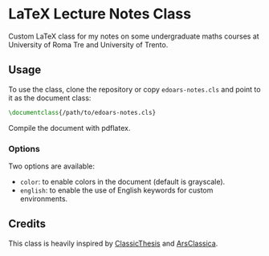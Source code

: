 # LaTeX Lecture Notes Class

Custom LaTeX class for my notes on some undergraduate maths courses at University of Roma Tre and University of Trento.

## Usage

To use the class, clone the repository or copy `edoars-notes.cls` and point to it as the document class:

``` latex
\documentclass{/path/to/edoars-notes.cls}
```

Compile the document with pdflatex.

### Options

Two options are available:

- `color`: to enable colors in the document (default is grayscale).
- `english`: to enable the use of English keywords for custom environments. 

## Credits

This class is heavily inspired by [ClassicThesis](https://www.ctan.org/pkg/classicthesis) and [ArsClassica](https://www.ctan.org/pkg/arsclassica).

